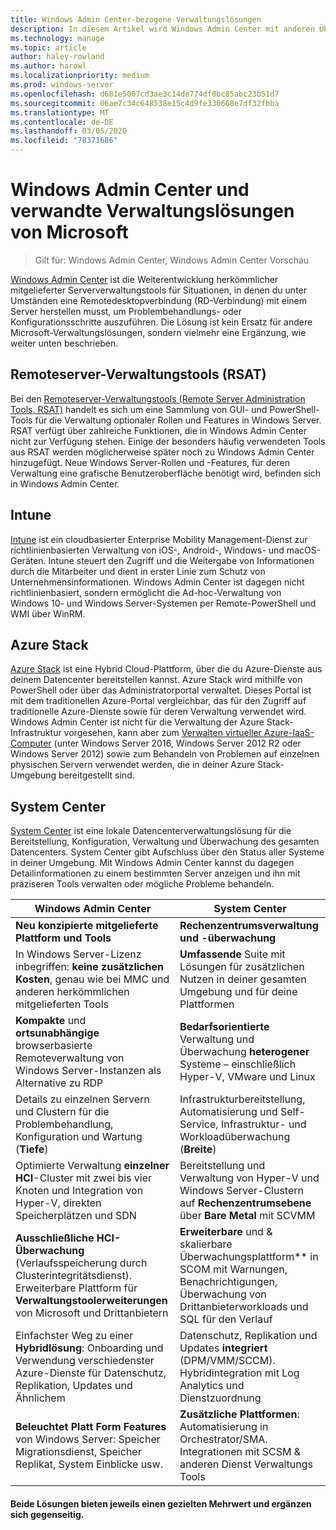 ```yaml
---
title: Windows Admin Center-bezogene Verwaltungslösungen
description: In diesem Artikel wird Windows Admin Center mit anderen Überwachungs- und Verwaltungslösungen/-produkten von Microsoft (Projekt Honolulu) verglichen, und du erfährst, wie sie sich gegenseitig ergänzen.
ms.technology: manage
ms.topic: article
author: haley-rowland
ms.author: harowl
ms.localizationpriority: medium
ms.prod: windows-server
ms.openlocfilehash: d681e5007cd3ae3c14de774df0bc85abc23b51d7
ms.sourcegitcommit: 06ae7c34c648538e15c4d9fe330668e7df32fbba
ms.translationtype: MT
ms.contentlocale: de-DE
ms.lasthandoff: 03/05/2020
ms.locfileid: "78371686"
---
```

# <a name="windows-admin-center-and-related-management-solutions-from-microsoft"></a>Windows Admin Center und verwandte Verwaltungslösungen von Microsoft

>Gilt für: Windows Admin Center, Windows Admin Center Vorschau

[Windows Admin Center](windows-admin-center.md) ist die Weiterentwicklung herkömmlicher mitgelieferter Serververwaltungstools für Situationen, in denen du unter Umständen eine Remotedesktopverbindung (RD-Verbindung) mit einem Server herstellen musst, um Problembehandlungs- oder Konfigurationsschritte auszuführen. Die Lösung ist kein Ersatz für andere Microsoft-Verwaltungslösungen, sondern vielmehr eine Ergänzung, wie weiter unten beschrieben.

## <a name="remote-server-administration-tools-rsat"></a>Remoteserver-Verwaltungstools (RSAT)

Bei den [Remoteserver-Verwaltungstools (Remote Server Administration Tools, RSAT)](https://docs.microsoft.com/windows-server/remote/remote-server-administration-tools) handelt es sich um eine Sammlung von GUI- und PowerShell-Tools für die Verwaltung optionaler Rollen und Features in Windows Server. RSAT verfügt über zahlreiche Funktionen, die in Windows Admin Center nicht zur Verfügung stehen. Einige der besonders häufig verwendeten Tools aus RSAT werden möglicherweise später noch zu Windows Admin Center hinzugefügt. Neue Windows Server-Rollen und -Features, für deren Verwaltung eine grafische Benutzeroberfläche benötigt wird, befinden sich in Windows Admin Center.

## <a name="intune"></a>Intune

[Intune](https://www.microsoft.com/cloud-platform/microsoft-intune) ist ein cloudbasierter Enterprise Mobility Management-Dienst zur richtlinienbasierten Verwaltung von iOS-, Android-, Windows- und macOS-Geräten. Intune steuert den Zugriff und die Weitergabe von Informationen durch die Mitarbeiter und dient in erster Linie zum Schutz von Unternehmensinformationen. Windows Admin Center ist dagegen nicht richtlinienbasiert, sondern ermöglicht die Ad-hoc-Verwaltung von Windows 10- und Windows Server-Systemen per Remote-PowerShell und WMI über WinRM.

## <a name="azure-stack"></a>Azure Stack

[Azure Stack](https://azure.microsoft.com/overview/azure-stack/) ist eine Hybrid Cloud-Plattform, über die du Azure-Dienste aus deinem Datencenter bereitstellen kannst. Azure Stack wird mithilfe von PowerShell oder über das Administratorportal verwaltet. Dieses Portal ist mit dem traditionellen Azure-Portal vergleichbar, das für den Zugriff auf traditionelle Azure-Dienste sowie für deren Verwaltung verwendet wird. Windows Admin Center ist nicht für die Verwaltung der Azure Stack-Infrastruktur vorgesehen, kann aber zum [Verwalten virtueller Azure-IaaS-Computer](../azure/manage-azure-vms.md) (unter Windows Server 2016, Windows Server 2012 R2 oder Windows Server 2012) sowie zum Behandeln von Problemen auf einzelnen physischen Servern verwendet werden, die in deiner Azure Stack-Umgebung bereitgestellt sind.

## <a name="system-center"></a>System Center

[System Center](https://www.microsoft.com/cloud-platform/system-center) ist eine lokale Datencenterverwaltungslösung für die Bereitstellung, Konfiguration, Verwaltung und Überwachung des gesamten Datencenters. System Center gibt Aufschluss über den Status aller Systeme in deiner Umgebung. Mit Windows Admin Center kannst du dagegen Detailinformationen zu einem bestimmten Server anzeigen und ihn mit präziseren Tools verwalten oder mögliche Probleme behandeln.

| Windows Admin Center                 | System Center                      |
|--------------------------------------|------------------------------------|
| **Neu konzipierte mitgelieferte Plattform und Tools** | **Rechenzentrumsverwaltung und -überwachung** |
| In Windows Server-Lizenz inbegriffen: **keine zusätzlichen Kosten**, genau wie bei MMC und anderen herkömmlichen mitgelieferten Tools | **Umfassende** Suite mit Lösungen für zusätzlichen Nutzen in deiner gesamten Umgebung und für deine Plattformen |
| **Kompakte** und **ortsunabhängige** browserbasierte Remoteverwaltung von Windows Server-Instanzen als Alternative zu RDP | **Bedarfsorientierte** Verwaltung und Überwachung **heterogener** Systeme – einschließlich Hyper-V, VMware und Linux |
|Details zu einzelnen Servern und Clustern für die Problembehandlung, Konfiguration und Wartung (**Tiefe**)|Infrastrukturbereitstellung, Automatisierung und Self-Service, Infrastruktur- und Workloadüberwachung (**Breite**)|
|Optimierte Verwaltung **einzelner** **HCI**-Cluster mit zwei bis vier Knoten und Integration von Hyper-V, direkten Speicherplätzen und SDN|Bereitstellung und Verwaltung von Hyper-V und Windows Server-Clustern auf **Rechenzentrumsebene** über **Bare Metal** mit SCVMM|
|**Ausschließliche HCI-Überwachung** (Verlaufsspeicherung durch Clusterintegritätsdienst). Erweiterbare Plattform für **Verwaltungstoolerweiterungen** von Microsoft und Drittanbietern|**Erweiterbare** und  & skalierbare Überwachungsplattform** in SCOM mit Warnungen, Benachrichtigungen, Überwachung von Drittanbieterworkloads und SQL für den Verlauf|
|Einfachster Weg zu einer **Hybridlösung**: Onboarding und Verwendung verschiedenster Azure-Dienste für Datenschutz, Replikation, Updates und Ähnlichem|Datenschutz, Replikation und Updates **integriert** (DPM/VMM/SCCM). Hybridintegration mit Log Analytics und Dienstzuordnung|
|**Beleuchtet Platt Form Features** von Windows Server: Speicher Migrationsdienst, Speicher Replikat, System Einblicke usw.|**Zusätzliche Plattformen**: Automatisierung in Orchestrator/SMA. Integrationen mit SCSM & anderen Dienst Verwaltungs Tools|

#### <a name="each-delivers-targeted-value-independently-better-together-with-complementary-capabilities"></a>Beide Lösungen bieten jeweils einen gezielten Mehrwert und **ergänzen sich gegenseitig**.
